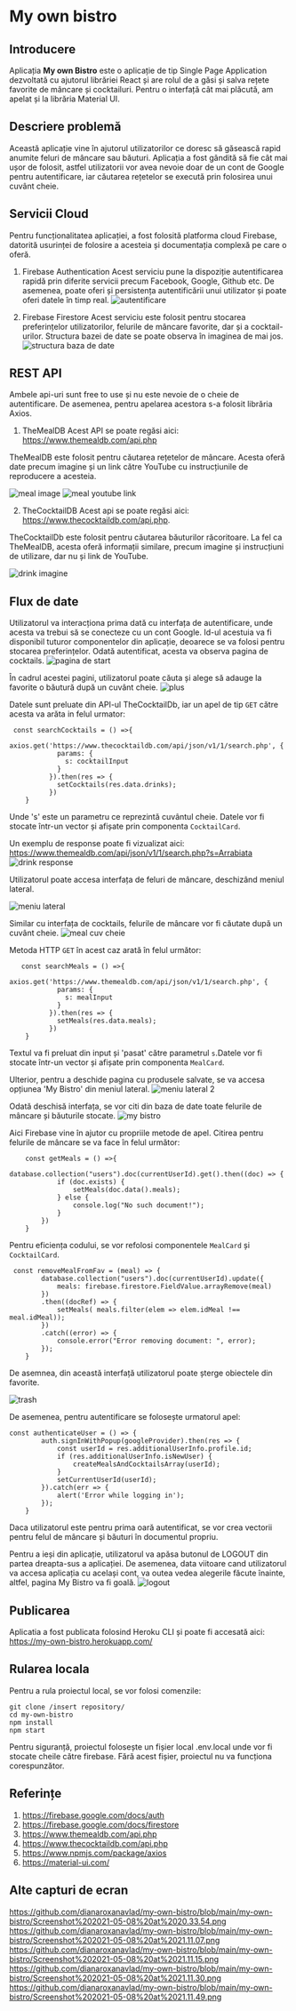 # My own bistro

## Introducere
Aplicația **My own Bistro** este o aplicație de tip Single Page Application dezvoltată cu ajutorul librăriei React și are rolul de a găsi și salva rețete favorite de mâncare și cocktailuri. Pentru o interfață cât mai plăcută, am apelat și la librăria Material UI.

## Descriere problemă
Această aplicație vine în ajutorul utilizatorilor ce doresc să găsească rapid anumite feluri de mâncare sau băuturi. Aplicația a fost gândită să fie cât mai ușor de folosit, astfel utilizatorii vor avea nevoie doar de un cont de Google pentru autentificare, iar căutarea rețetelor se execută prin folosirea unui cuvânt cheie. 

## Servicii Cloud
Pentru funcționalitatea aplicației, a fost folosită platforma cloud Firebase, datorită usurinței de folosire a acesteia și documentația complexă pe care o oferă.

1. Firebase Authentication
Acest serviciu pune la dispoziție autentificarea rapidă prin diferite servicii precum Facebook, Google, Github etc. De asemenea, poate oferi și persistența autentificării unui utilizator și poate oferi datele în timp real.
![autentificare](https://user-images.githubusercontent.com/83305311/117572521-e7e80100-b0db-11eb-8078-ec100fed05f4.JPG)

2. Firebase Firestore 
Acest serviciu este folosit pentru stocarea preferințelor utilizatorilor, felurile de mâncare favorite, dar și a cocktail-urilor. Structura bazei de date se poate observa în imaginea de mai jos.
![structura baza de date](https://user-images.githubusercontent.com/83305311/117572755-f97dd880-b0dc-11eb-902d-35857f0fd4b2.JPG)

## REST API

Ambele api-uri sunt free to use și nu este nevoie de o cheie de autentificare. De asemenea, pentru apelarea acestora s-a folosit librăria Axios. 

1. TheMealDB
Acest API se poate regăsi aici: https://www.themealdb.com/api.php

TheMealDB este folosit pentru căutarea rețetelor de mâncare. Acesta oferă date precum imagine și un link către YouTube cu instrucțiunile de reproducere a acesteia.

![meal image](https://user-images.githubusercontent.com/83305311/117572976-2c749c00-b0de-11eb-88e7-feb85321d2ea.JPG) ![meal youtube link](https://user-images.githubusercontent.com/83305311/117573391-38615d80-b0e0-11eb-80c6-eed307ad932e.JPG)

2. TheCocktailDB
Acest api se poate regăsi aici: https://www.thecocktaildb.com/api.php.

TheCocktailDb este folosit pentru căutarea băuturilor răcoritoare. La fel ca TheMealDB, acesta oferă informații similare, precum imagine și instrucțiuni de utilizare, dar nu și link de YouTube.

![drink imagine](https://user-images.githubusercontent.com/83305311/117572958-0c44dd00-b0de-11eb-85c7-7569448045eb.JPG) 

## Flux de date
Utilizatorul va interacționa prima dată cu interfața de autentificare, unde acesta va trebui să se conecteze cu un cont Google. Id-ul acestuia va fi disponibil tuturor componentelor din aplicație, deoarece se va folosi pentru stocarea preferințelor. Odată autentificat, acesta va observa pagina de cocktails. 
![pagina de start](https://user-images.githubusercontent.com/83305311/117572791-3053ee80-b0dd-11eb-9ab2-7e20e3fe70a4.JPG)

În cadrul acestei pagini, utilizatorul poate căuta și alege să adauge la favorite o băutură după un cuvânt cheie.
![plus](https://user-images.githubusercontent.com/83305311/117573084-bde40e00-b0de-11eb-97f5-d417c1f38a50.JPG)

Datele sunt preluate din API-ul TheCocktailDb, iar un apel de tip `GET` către acesta va arăta in felul urmator: 
```
 const searchCocktails = () =>{
        axios.get('https://www.thecocktaildb.com/api/json/v1/1/search.php', {
            params: {
              s: cocktailInput
            } 
          }).then(res => {
            setCocktails(res.data.drinks);
          })
    }
```
Unde 's' este un parametru ce reprezintă cuvântul cheie. Datele vor fi stocate într-un vector și afișate prin componenta `CocktailCard`.

Un exemplu de response poate fi vizualizat aici: https://www.themealdb.com/api/json/v1/1/search.php?s=Arrabiata
![drink response](https://user-images.githubusercontent.com/83305311/117572848-8163e280-b0dd-11eb-828e-94577d8e2477.JPG)

Utilizatorul poate accesa interfața de feluri de mâncare, deschizând meniul lateral. 

![meniu lateral](https://user-images.githubusercontent.com/83305311/117573114-e0762700-b0de-11eb-85a1-2bafcd58a955.JPG)

Similar cu interfața de cocktails, felurile de mâncare vor fi căutate după un cuvânt cheie. 
![meal cuv cheie](https://user-images.githubusercontent.com/83305311/117573142-08658a80-b0df-11eb-9f45-ed62f32e7f6b.JPG)

Metoda HTTP `GET` în acest caz arată în felul următor: 
```
   const searchMeals = () =>{
        axios.get('https://www.themealdb.com/api/json/v1/1/search.php', {
            params: {
              s: mealInput
            } 
          }).then(res => {
            setMeals(res.data.meals);
          })
    }
```
Textul va fi preluat din input și 'pasat' către parametrul `s`.Datele vor fi stocate într-un vector și afișate prin componenta `MealCard`.

Ulterior, pentru a deschide pagina cu produsele salvate, se va accesa opțiunea 'My Bistro' din meniul lateral. 
![meniu lateral 2](https://user-images.githubusercontent.com/83305311/117573228-66926d80-b0df-11eb-8286-af8775f5663a.JPG)

Odată deschisă interfața, se vor citi din baza de date toate felurile de mâncare și băuturile stocate. 
![my bistro](https://user-images.githubusercontent.com/83305311/117573259-8fb2fe00-b0df-11eb-8ddf-9ec7377da772.JPG)

Aici Firebase vine în ajutor cu propriile metode de apel. Citirea pentru felurile de mâncare se va face în felul următor: 
```
    const getMeals = () =>{
        database.collection("users").doc(currentUserId).get().then((doc) => {
            if (doc.exists) {
                setMeals(doc.data().meals);
            } else {
                console.log("No such document!");
            }
        })
    }
```
Pentru eficiența codului, se vor refolosi componentele `MealCard` și `CocktailCard`.
```
 const removeMealFromFav = (meal) => {
        database.collection("users").doc(currentUserId).update({
            meals: firebase.firestore.FieldValue.arrayRemove(meal)
        })
        .then((docRef) => {  
            setMeals( meals.filter(elem => elem.idMeal !== meal.idMeal));
        })
        .catch((error) => {
            console.error("Error removing document: ", error);
        });
    }
```
De asemnea, din această interfață utilizatorul poate șterge obiectele din favorite. 

![trash](https://user-images.githubusercontent.com/83305311/117573247-7dd15b00-b0df-11eb-899b-bce202bae963.JPG)

De asemenea, pentru autentificare se folosește urmatorul apel:
```
const authenticateUser = () => {
        auth.signInWithPopup(googleProvider).then(res => {
            const userId = res.additionalUserInfo.profile.id;
            if (res.additionalUserInfo.isNewUser) {
                createMealsAndCocktailsArray(userId);
            }
            setCurrentUserId(userId);
        }).catch(err => {
            alert('Error while logging in');
        });
    }
```
Daca utilizatorul este pentru prima oară autentificat, se vor crea vectorii pentru felul de mâncare și băuturi în documentul propriu.

Pentru a ieși din aplicație, utilizatorul va apăsa butonul de LOGOUT din partea dreapta-sus a aplicației. De asemenea, data viitoare cand utilizatorul va accesa aplicația cu același cont, va outea vedea alegerile făcute înainte, altfel, pagina My Bistro va fi goală.
![logout](https://user-images.githubusercontent.com/83305311/117573320-e15b8880-b0df-11eb-93bf-2dd0587fddab.JPG)

## Publicarea
Aplicatia a fost publicata folosind Heroku CLI și poate fi accesată aici: https://my-own-bistro.herokuapp.com/

## Rularea locala
Pentru a rula proiectul local, se vor folosi comenzile:
```
git clone /insert repository/
cd my-own-bistro
npm install
npm start
```
Pentru siguranță, proiectul folosește un fișier local .env.local unde vor fi stocate cheile către firebase. Fără acest fișier, proiectul nu va funcționa corespunzător.

## Referințe
1. https://firebase.google.com/docs/auth
2. https://firebase.google.com/docs/firestore
3. https://www.themealdb.com/api.php
4. https://www.thecocktaildb.com/api.php
5. https://www.npmjs.com/package/axios
6. https://material-ui.com/

## Alte capturi de ecran
https://github.com/dianaroxanavlad/my-own-bistro/blob/main/my-own-bistro/Screenshot%202021-05-08%20at%2020.33.54.png
https://github.com/dianaroxanavlad/my-own-bistro/blob/main/my-own-bistro/Screenshot%202021-05-08%20at%2021.11.07.png
https://github.com/dianaroxanavlad/my-own-bistro/blob/main/my-own-bistro/Screenshot%202021-05-08%20at%2021.11.15.png
https://github.com/dianaroxanavlad/my-own-bistro/blob/main/my-own-bistro/Screenshot%202021-05-08%20at%2021.11.30.png
https://github.com/dianaroxanavlad/my-own-bistro/blob/main/my-own-bistro/Screenshot%202021-05-08%20at%2021.11.49.png
